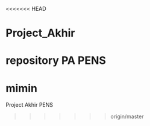 <<<<<<< HEAD
# Project_Akhir
repository PA PENS
=======
# mimin
Project Akhir PENS
>>>>>>> origin/master
